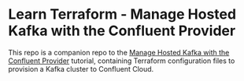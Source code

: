 # Learn Terraform - Manage Hosted Kafka with the Confluent Provider

This repo is a companion repo to the [Manage Hosted Kafka with the Confluent Provider](https://developer.hashicorp.com/terraform/tutorials/applications/confluent-provider) tutorial, containing Terraform configuration files to provision a Kafka cluster to Confluent Cloud.
